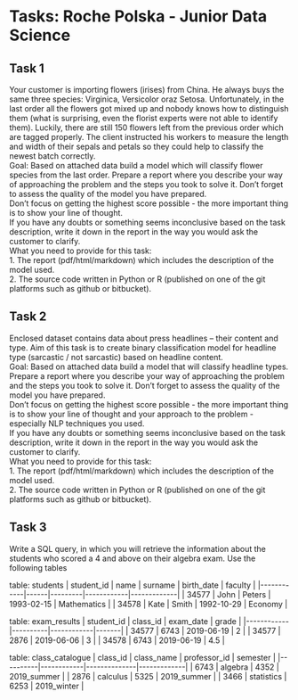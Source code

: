 # Tasks: Roche Polska - Junior Data Science

## Task 1  

Your customer is importing flowers (irises) from China. He always buys the same three species: Virginica, Versicolor oraz Setosa. Unfortunately, in the last order all the flowers got mixed up and nobody knows how to distinguish them (what is surprising, even the florist experts were not able to identify them).  Luckily, there are still 150 flowers left from the previous order which are tagged properly.  The client instructed his workers to measure the length and width of their sepals and petals so they could help to classify the newest batch correctly.  
Goal: Based on attached data build a model which will classify flower species from the last order. Prepare a report where you describe your way of approaching the problem and the steps you took to solve it. Don’t forget to assess the quality of the model you have prepared.  
Don’t focus on getting the highest score possible - the more important thing is to show your line of thought.   
 If you have any doubts or something seems inconclusive based on the task description, write it down in the report in the way you would ask the customer to clarify.  
What you need to provide for this task:  
    1. The report (pdf/html/markdown) which includes the description of the model used.  
    2. The source code written in Python or R (published on one of the git platforms such as github or bitbucket).


## Task 2  

Enclosed dataset contains data about press headlines – their content and type. Aim of this task is to create binary classification model for headline type (sarcastic / not sarcastic) based on headline content.  
Goal: Based on attached data build a model that will classify headline types. Prepare a report where you describe your way of approaching the problem and the steps you took to solve it. Don’t forget to assess the quality of the model you have prepared.  
Don’t focus on getting the highest score possible - the more important thing is to show your line of thought and your approach to the problem - especially NLP techniques you used.  
 If you have any doubts or something seems inconclusive based on the task description, write it down in the report in the way you would ask the customer to clarify.  
What you need to provide for this task:  
    1. The report (pdf/html/markdown) which includes the description of the model used.  
    2. The source code written in Python or R (published on one of the git platforms such as github or bitbucket).  
 
## Task 3  
 
Write a SQL query, in which you will retrieve the information about the students who scored a 4 and above on their algebra exam. Use the following tables

table: students
| student_id | name | surname | birth_date | faculty     |
|------------|------|---------|------------|-------------|
| 34577      | John | Peters  | 1993-02-15 | Mathematics |
| 34578      | Kate | Smith   | 1992-10-29 | Economy     |

table: exam_results
| student_id | class_id | exam_date  | grade |
|------------|----------|------------|-------|
| 34577      | 6743     | 2019-06-19 | 2     |
| 34577      | 2876     | 2019-06-06 | 3     |
| 34578      | 6743     | 2019-06-19 | 4.5   |

table: class_catalogue
| class_id | class_name | professor_id | semester    |
|----------|------------|--------------|-------------|
| 6743     | algebra    | 4352         | 2019_summer |
| 2876     | calculus   | 5325         | 2019_summer |
| 3466     | statistics | 6253         | 2019_winter |


